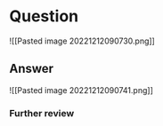 # Question
![[Pasted image 20221212090730.png]]
## Answer
![[Pasted image 20221212090741.png]]
### Further review
